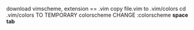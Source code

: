 download vimscheme, extension == .vim
copy file.vim to .vim/colors
cd .vim/colors 
TO TEMPORARY colorscheme CHANGE 
:colorscheme  **space** **tab** 